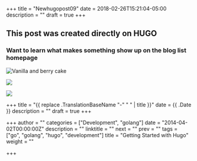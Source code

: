 +++
title = "Newhugopost09"
date = 2018-02-26T15:21:04-05:00
description = ""
draft = true
+++


## This post was created directly on HUGO ##
### Want to learn what makes something show up on the blog list homepage ###

![Vanilla and berry cake](/uploads/2018/02/26/039C0AD9-75A4-4589-8828-9D2C91A89A73.jpeg "Vanilla and berry cake")

![](/uploads/2018/02/26/3E7E17C3-57E7-4DB6-8FE6-18CB18DE7015.jpeg)

![](/uploads/2018/02/26/00F3B4DB-7B24-4483-A3AD-3DA7272BE79D.jpeg)

+++
title = "{{ replace .TranslationBaseName "-" " " | title }}"
date = {{ .Date }}
description = ""
draft = true
+++

+++
author = ""
categories = ["Development", "golang"]
date = "2014-04-02T00:00:00Z"
description = ""
linktitle = ""
next = ""
prev = ""
tags = ["go", "golang", "hugo", "development"]
title = "Getting Started with Hugo"
weight = ""

+++
